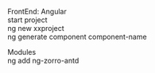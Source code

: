 FrontEnd: Angular  
start project  
ng new xxproject  
ng generate component component-name  
  
Modules  
ng add ng-zorro-antd   
    